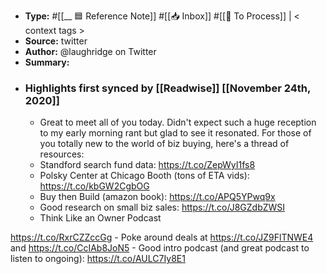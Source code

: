 - **Type:** #[[__ 🟦  Reference Note]] #[[📥 Inbox]] #[[📝 To Process]] | < context tags >
- **Source:**  twitter
- **Author:** @laughridge on Twitter
- **Summary:**
- ### Highlights first synced by [[Readwise]] [[November 24th, 2020]]
    - Great to meet all of you today.  Didn't expect such a huge reception to my early morning rant but glad to see it resonated.  For those of you totally new to the world of biz buying, here's a thread of resources: 
    - Standford search fund data: https://t.co/ZepWyI1fs8 
    - Polsky Center at Chicago Booth (tons of ETA vids):  https://t.co/kbGW2CgbOG 
    - Buy then Build (amazon book):  https://t.co/APQ5YPwq9x 
    - Good research on small biz sales:  https://t.co/J8GZdbZWSI 
    - Think Like an Owner Podcast

https://t.co/RxrCZZccGg 
    - Poke around deals at https://t.co/JZ9FlTNWE4 and https://t.co/CcIAb8JoN5 
    - Good intro podcast (and great podcast to listen to ongoing):  https://t.co/AULC7Iy8E1 
